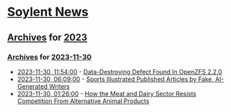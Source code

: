 # [Soylent News](../../../README.md)

## [Archives](../../index.md) for [2023](../index.md)

### [Archives](../../index.md) for [2023-11-30](index.md)

* [2023-11-30, 11:54:00](https://soylentnews.org/article.pl?sid=23/11/29/0630202&from=rss) - [Data-Destroying Defect Found In OpenZFS 2.2.0](https://soylentnews.org/article.pl?sid=23/11/29/0630202&from=rss)
* [2023-11-30, 06:09:00](https://soylentnews.org/article.pl?sid=23/11/28/1516209&from=rss) - [Sports Illustrated Published Articles by Fake, AI-Generated Writers](https://soylentnews.org/article.pl?sid=23/11/28/1516209&from=rss)
* [2023-11-30, 01:26:00](https://soylentnews.org/article.pl?sid=23/11/28/146258&from=rss) - [How the Meat and Dairy Sector Resists Competition From Alternative Animal Products](https://soylentnews.org/article.pl?sid=23/11/28/146258&from=rss)
